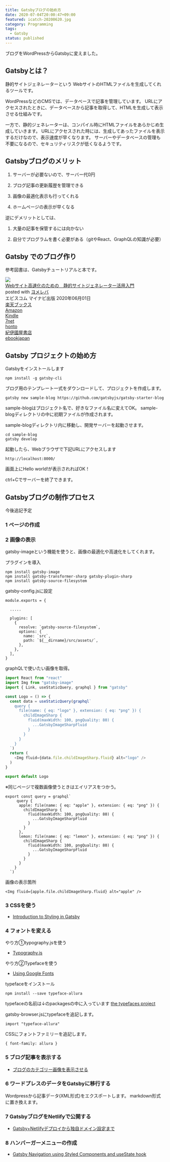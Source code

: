 ```yaml
---
title: Gatsbyブログの始め方
date: 2020-07-04T20:00:47+09:00
featured: icatch-20200620.jpg
category: Programming
tags:
  - Gatsby
status: published
---
```


ブログをWordPressからGatsbyに変えました。

## Gatsbyとは？

静的サイトジェネレーターという
WebサイトのHTMLファイルを生成してくれるツールです。

WordPressなどのCMSでは、データベースで記事を管理しています。
URLにアクセスされたときに、データベースから記事を取得して、HTMLを生成して表示させる仕組みです。

一方で、静的ジェネレーターは、コンパイル時にHTMLファイルをあらかじめ生成していきます。
URLにアクセスされた時には、生成してあったファイルを表示するだけなので、表示速度が早くなります。
サーバーやデータベースの管理も不要になるので、セキュリティリスクが低くなるようです。

## Gatsbyブログのメリット

1. サーバーが必要ないので、サーバー代0円

2. ブログ記事の更新履歴を管理できる

3. 画像の最適化表示も行ってくれる

4. ホームページの表示が早くなる


逆にデメリットとしては、
1. 大量の記事を保管するには向かない

2. 自分でプログラムを書く必要がある（gitやReact、GraphQLの知識が必要）


## Gatsby でのブログ作り

参考図書は、Gatsbyチュートリアルと本です。

<div class="cstmreba"><div class="booklink-box"><div class="booklink-image"><a href="//af.moshimo.com/af/c/click?a_id=742757&p_id=56&pc_id=56&pl_id=637&s_v=b5Rz2P0601xu&url=http%3A%2F%2Fbooks.rakuten.co.jp%2Frb%2F16301755%2F" target="_blank" rel="nofollow" ><img src="https://thumbnail.image.rakuten.co.jp/@0_mall/book/cabinet/3001/9784839973001.jpg?_ex=200x200" style="border: none;" /></a><img src="//i.moshimo.com/af/i/impression?a_id=742757&p_id=56&pc_id=56&pl_id=637" width="1" height="1" style="border:none;"></div><div class="booklink-info"><div class="booklink-name"><a href="//af.moshimo.com/af/c/click?a_id=742757&p_id=56&pc_id=56&pl_id=637&s_v=b5Rz2P0601xu&url=http%3A%2F%2Fbooks.rakuten.co.jp%2Frb%2F16301755%2F" target="_blank" rel="nofollow" >Webサイト高速化のための　静的サイトジェネレーター活用入門</a><img src="//i.moshimo.com/af/i/impression?a_id=742757&p_id=56&pc_id=56&pl_id=637" width="1" height="1" style="border:none;"><div class="booklink-powered-date">posted with <a href="https://yomereba.com" rel="nofollow" target="_blank">ヨメレバ</a></div></div><div class="booklink-detail">エビスコム マイナビ出版 2020年06月01日    </div><div class="booklink-link2"><div class="shoplinkrakuten"><a href="//af.moshimo.com/af/c/click?a_id=742757&p_id=56&pc_id=56&pl_id=637&s_v=b5Rz2P0601xu&url=http%3A%2F%2Fbooks.rakuten.co.jp%2Frb%2F16301755%2F" target="_blank" rel="nofollow" >楽天ブックス</a><img src="//i.moshimo.com/af/i/impression?a_id=742757&p_id=56&pc_id=56&pl_id=637" width="1" height="1" style="border:none;"></div><div class="shoplinkamazon"><a href="https://www.amazon.co.jp/exec/obidos/asin/4839973008/filledfores07-22/" target="_blank" rel="nofollow" >Amazon</a></div><div class="shoplinkkindle"><a href="https://www.amazon.co.jp/gp/search?keywords=Web%E3%82%B5%E3%82%A4%E3%83%88%E9%AB%98%E9%80%9F%E5%8C%96%E3%81%AE%E3%81%9F%E3%82%81%E3%81%AE%E3%80%80%E9%9D%99%E7%9A%84%E3%82%B5%E3%82%A4%E3%83%88%E3%82%B8%E3%82%A7%E3%83%8D%E3%83%AC%E3%83%BC%E3%82%BF%E3%83%BC%E6%B4%BB%E7%94%A8%E5%85%A5%E9%96%80&__mk_ja_JP=%83J%83%5E%83J%83i&url=node%3D2275256051&tag=filledfores07-22" target="_blank" rel="nofollow" >Kindle</a></div><div class="shoplinkseven"><a href="//af.moshimo.com/af/c/click?a_id=1082680&p_id=932&pc_id=1188&pl_id=12456&s_v=b5Rz2P0601xu&url=http%3A%2F%2F7net.omni7.jp%2Fsearch%2F%3FsearchKeywordFlg%3D1%26keyword%3D9784839973001" target="_blank" rel="nofollow" >7net<img src="//i.moshimo.com/af/i/impression?a_id=1082680&p_id=932&pc_id=1188&pl_id=12456" width="1" height="1" style="border:none;"></a></div><div class="shoplinkbk1"><a href="//ck.jp.ap.valuecommerce.com/servlet/referral?sid=3390948&pid=885314885&vc_url=http%3A%2F%2Fhonto.jp%2Fnetstore%2Fsearch_021_104839973008.html%3Fsrchf%3D1%26srchGnrNm%3D1&vcptn=kaereba" target="_blank" rel="nofollow" >honto<img src="//ad.jp.ap.valuecommerce.com/servlet/gifbanner?sid=3390948&pid=885314885" height="1" width="1" border="0"></a></div>           <div class="shoplinkkino"><a href="//ck.jp.ap.valuecommerce.com/servlet/referral?sid=3390948&pid=886623503&vc_url=http%3A%2F%2Fwww.kinokuniya.co.jp%2Ff%2Fdsg-01-9784839973001&vcptn=kaereba" target="_blank" rel="nofollow" >紀伊國屋書店<img src="//ad.jp.ap.valuecommerce.com/servlet/gifbanner?sid=3390948&pid=886623503" height="1" width="1" border="0"></a></div>          <div class="shoplinkebj"><a href="//ck.jp.ap.valuecommerce.com/servlet/referral?sid=3390948&pid=886623490&vc_url=https%3A%2F%2Febookjapan.yahoo.co.jp%2Fbooks%2F591249%2FA002386414%3Fdealerid%3D30064%26utm_source%3Dasp%26utm_medium%3Dmedi%26utm_campaign%3Drate_yome&vcptn=kaereba" target="_blank" rel="nofollow" >ebookjapan<img src="//ad.jp.ap.valuecommerce.com/servlet/gifbanner?sid=3390948&pid=886623490" height="1" width="1" border="0"></a></div>      </div></div><div class="booklink-footer"></div></div></div>


## Gatsby プロジェクトの始め方

Gatsbyをインストールします

```
npm install -g gatsby-cli
```

ブログ用のテンプレート一式をダウンロードして、プロジェクトを作成します。

```
gatsby new sample-blog https://github.com/gatsbyjs/gatsby-starter-blog
```
sample-blogはプロジェクト名で、好きなファイル名に変えてOK。
sample-blogディレクトリの中に初期ファイルが作成されます。

sample-blogディレクトリ内に移動し、開発サーバーを起動させます。

```
cd sample-blog
gatsby develop
```

起動したら、Webブラウザで下記URLにアクセスします

```
http://localhost:8000/
```

画面上にHello world!が表示されればOK！

ctrl+Cでサーバーを終了できます。

## Gatsbyブログの制作プロセス

今後追記予定

### 1 ページの作成

### 2 画像の表示
gatsby-imageという機能を使うと、画像の最適化や高速化をしてくれます。


プラグインを導入
```
npm install gatsby-image
npm install gatsby-transformer-sharp gatsby-plugin-sharp
npm install gatsby-source-filesystem
```

gatsby-config.jsに設定
```
module.exports = {

  .....

  plugins: [
    {
      resolve: `gatsby-source-filesystem`,
      options: {
        name: `src`,
        path: `${__dirname}/src/assets/`,
      },
    },
  ],
}
```

graphQLで使いたい画像を取得。

```js:title=Logo.js
import React from "react"
import Img from "gatsby-image"
import { Link, useStaticQuery, graphql } from "gatsby"

const Logo = () => {
  const data = useStaticQuery(graphql`
    query {
      file(name: { eq: "logo" }, extension: { eq: "png" }) {
        childImageSharp {
          fluid(maxWidth: 100, pngQuality: 80) {
            ...GatsbyImageSharpFluid
          }
        }
      }
    }
  `)
  return (
    <Img fluid={data.file.childImageSharp.fluid} alt="logo" />
  )
}

export default Logo
```

※同じページで複数画像使うときはエイリアスをつかう。

```
export const query = graphql`
     query {
      apple: file(name: { eq: "apple" }, extension: { eq: "png" }) {
        childImageSharp {
          fluid(maxWidth: 100, pngQuality: 80) {
            ...GatsbyImageSharpFluid
          }
        }
      },
      lemon: file(name: { eq: "lemon" }, extension: { eq: "png" }) {
        childImageSharp {
          fluid(maxWidth: 100, pngQuality: 80) {
            ...GatsbyImageSharpFluid
          }
        }
      }
    }
  `)
```

画像の表示箇所
```
<Img fluid={apple.file.childImageSharp.fluid} alt="apple" />
```

### 3 CSSを使う

* <a href="https://www.gatsbyjs.org/tutorial/part-two/" target="_blank" rel="noopener noreferrer">Introduction to Styling in Gatsby</a>

### 4 フォントを変える

やり方①typography.jsを使う
* <a href="https://www.gatsbyjs.org/docs/typography-js/" target="_blank" rel="noopener noreferrer">Typography.js
</a>

やり方②Typefaceを使う
* <a href="https://www.gatsbyjs.org/docs/recipes/styling-css/#using-google-fonts" target="_blank" rel="noopener noreferrer">Using Google Fonts</a>

typefaceをインストール
```
npm install --save typeface-allura
```
typefaceの名前は↓のpackagesの中に入っています
<a href="https://github.com/KyleAMathews/typefaces/" target="_blank" rel="noopener noreferrer">the typefaces project</a>

gatsby-browser.jsにtypefaceを追記します。
```
import "typeface-allura"
```

CSSにフォントファミリーを追記します。
```
{ font-family: allura }
```

### 5 ブログ記事を表示する


* [ブログのカテゴリー画像を表示させる](/gatsby-category-image/)

### 6 ワードプレスのデータをGatsbyに移行する
Wordpressから記事データ(XML形式)をエクスポートします。
markdown形式に置き換えます。

### 7 GatsbyブログをNetlifyで公開する
* [Gatsby+Netlifyデプロイから独自ドメイン設定まで](/gatsby-netlify/)

### 8 ハンバーガーメニューの作成
* <a href="https://snopkowski.com/blog/gatsby-navigation-styled-components" target="_blank" rel="noopener noreferrer">Gatsby Navigation using Styled Components and useState hook</a>